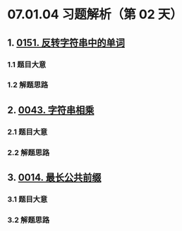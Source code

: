 # 07.01.04 习题解析（第 02 天）

## 1. [0151. 反转字符串中的单词](https://leetcode.cn/problems/reverse-words-in-a-string/)

### 1.1 题目大意



### 1.2 解题思路

## 2. [0043. 字符串相乘](https://leetcode.cn/problems/multiply-strings/)

### 2.1 题目大意



### 2.2 解题思路

## 3. [0014. 最长公共前缀](https://leetcode.cn/problems/longest-common-prefix/)

### 3.1 题目大意



### 3.2 解题思路    
